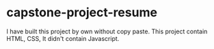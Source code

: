# capstone-project-resume
I have built this project by own without copy paste. This project contain HTML, CSS, It didn't contain Javascript.
